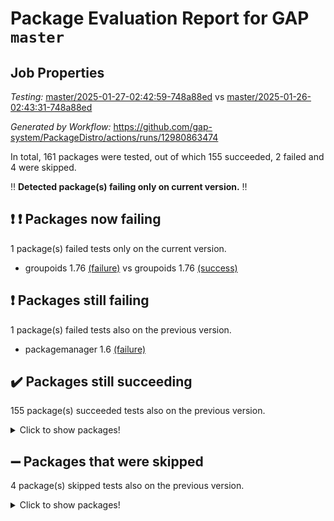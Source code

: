 # Package Evaluation Report for GAP `master`

## Job Properties

*Testing:* [master/2025-01-27-02:42:59-748a88ed](https://github.com/gap-system/PackageDistro/blob/data/reports/master/2025-01-27-02:42:59-748a88ed) vs [master/2025-01-26-02:43:31-748a88ed](https://github.com/gap-system/PackageDistro/blob/data/reports/master/2025-01-26-02:43:31-748a88ed)

*Generated by Workflow:* https://github.com/gap-system/PackageDistro/actions/runs/12980863474

In total, 161 packages were tested, out of which 155 succeeded, 2 failed and 4 were skipped.

:bangbang: **Detected package(s) failing only on current version.** :bangbang:

## :exclamation: :exclamation: Packages now failing

1 package(s) failed tests only on the current version.
- groupoids 1.76 [(failure)](https://github.com/gap-system/PackageDistro/actions/runs/12980863474/job/36198704293) vs groupoids 1.76 [(success)](https://github.com/gap-system/PackageDistro/actions/runs/12970580462/job/36176135479)

## :exclamation: Packages still failing

1 package(s) failed tests also on the previous version.
- packagemanager 1.6 [(failure)](https://github.com/gap-system/PackageDistro/actions/runs/12980863474/job/36198710320)

## :heavy_check_mark: Packages still succeeding

155 package(s) succeeded tests also on the previous version.
<details><summary>Click to show packages!</summary>

- 4ti2interface 2024.11-01 [(success)](https://github.com/gap-system/PackageDistro/actions/runs/12980863474/job/36198690802)
- ace 5.6.2 [(success)](https://github.com/gap-system/PackageDistro/actions/runs/12980863474/job/36198690933)
- aclib 1.3.2 [(success)](https://github.com/gap-system/PackageDistro/actions/runs/12980863474/job/36198691055)
- agt 0.3.1 [(success)](https://github.com/gap-system/PackageDistro/actions/runs/12980863474/job/36198691204)
- alnuth 3.2.1 [(success)](https://github.com/gap-system/PackageDistro/actions/runs/12980863474/job/36198691311)
- anupq 3.3.1 [(success)](https://github.com/gap-system/PackageDistro/actions/runs/12980863474/job/36198691450)
- atlasrep 2.1.9 [(success)](https://github.com/gap-system/PackageDistro/actions/runs/12980863474/job/36198691585)
- autodoc 2023.06.19 [(success)](https://github.com/gap-system/PackageDistro/actions/runs/12980863474/job/36198691685)
- automata 1.16 [(success)](https://github.com/gap-system/PackageDistro/actions/runs/12980863474/job/36198691819)
- automgrp 1.3.3 [(success)](https://github.com/gap-system/PackageDistro/actions/runs/12980863474/job/36198691935)
- autpgrp 1.11 [(success)](https://github.com/gap-system/PackageDistro/actions/runs/12980863474/job/36198695392)
- cap 2025.01-01 [(success)](https://github.com/gap-system/PackageDistro/actions/runs/12980863474/job/36198695831)
- caratinterface 2.3.7 [(success)](https://github.com/gap-system/PackageDistro/actions/runs/12980863474/job/36198696214)
- cddinterface 2024.09.02 [(success)](https://github.com/gap-system/PackageDistro/actions/runs/12980863474/job/36198697445)
- circle 1.6.6 [(success)](https://github.com/gap-system/PackageDistro/actions/runs/12980863474/job/36198698416)
- classicpres 1.22 [(success)](https://github.com/gap-system/PackageDistro/actions/runs/12980863474/job/36198698594)
- cohomolo 1.6.11 [(success)](https://github.com/gap-system/PackageDistro/actions/runs/12980863474/job/36198698737)
- congruence 1.2.7 [(success)](https://github.com/gap-system/PackageDistro/actions/runs/12980863474/job/36198698904)
- corefreesub 0.6 [(success)](https://github.com/gap-system/PackageDistro/actions/runs/12980863474/job/36198699057)
- corelg 1.57 [(success)](https://github.com/gap-system/PackageDistro/actions/runs/12980863474/job/36198699199)
- crime 1.6 [(success)](https://github.com/gap-system/PackageDistro/actions/runs/12980863474/job/36198699296)
- crisp 1.4.6 [(success)](https://github.com/gap-system/PackageDistro/actions/runs/12980863474/job/36198699439)
- crypting 0.10.5 [(success)](https://github.com/gap-system/PackageDistro/actions/runs/12980863474/job/36198699642)
- cryst 4.1.27 [(success)](https://github.com/gap-system/PackageDistro/actions/runs/12980863474/job/36198699783)
- crystcat 1.1.10 [(success)](https://github.com/gap-system/PackageDistro/actions/runs/12980863474/job/36198699891)
- ctbllib 1.3.9 [(success)](https://github.com/gap-system/PackageDistro/actions/runs/12980863474/job/36198700034)
- cubefree 1.20 [(success)](https://github.com/gap-system/PackageDistro/actions/runs/12980863474/job/36198700177)
- curlinterface 2.4.0 [(success)](https://github.com/gap-system/PackageDistro/actions/runs/12980863474/job/36198700331)
- cvec 2.8.3 [(success)](https://github.com/gap-system/PackageDistro/actions/runs/12980863474/job/36198700525)
- datastructures 0.3.1 [(success)](https://github.com/gap-system/PackageDistro/actions/runs/12980863474/job/36198700692)
- deepthought 1.0.8 [(success)](https://github.com/gap-system/PackageDistro/actions/runs/12980863474/job/36198700801)
- design 1.8.2 [(success)](https://github.com/gap-system/PackageDistro/actions/runs/12980863474/job/36198700947)
- difsets 2.3.1 [(success)](https://github.com/gap-system/PackageDistro/actions/runs/12980863474/job/36198701079)
- digraphs 1.9.0 [(success)](https://github.com/gap-system/PackageDistro/actions/runs/12980863474/job/36198701238)
- edim 1.3.8 [(success)](https://github.com/gap-system/PackageDistro/actions/runs/12980863474/job/36198701354)
- example 4.4.0 [(success)](https://github.com/gap-system/PackageDistro/actions/runs/12980863474/job/36198701495)
- examplesforhomalg 2023.10-01 [(success)](https://github.com/gap-system/PackageDistro/actions/runs/12980863474/job/36198701618)
- factint 1.6.3 [(success)](https://github.com/gap-system/PackageDistro/actions/runs/12980863474/job/36198701722)
- ferret 1.0.14 [(success)](https://github.com/gap-system/PackageDistro/actions/runs/12980863474/job/36198701843)
- fga 1.5.0 [(success)](https://github.com/gap-system/PackageDistro/actions/runs/12980863474/job/36198701989)
- fining 1.5.6 [(success)](https://github.com/gap-system/PackageDistro/actions/runs/12980863474/job/36198702093)
- float 1.0.5 [(success)](https://github.com/gap-system/PackageDistro/actions/runs/12980863474/job/36198702240)
- format 1.4.4 [(success)](https://github.com/gap-system/PackageDistro/actions/runs/12980863474/job/36198702388)
- forms 1.2.12 [(success)](https://github.com/gap-system/PackageDistro/actions/runs/12980863474/job/36198702509)
- fplsa 1.2.6 [(success)](https://github.com/gap-system/PackageDistro/actions/runs/12980863474/job/36198702613)
- fr 2.4.13 [(success)](https://github.com/gap-system/PackageDistro/actions/runs/12980863474/job/36198702769)
- francy 2.0.3 [(success)](https://github.com/gap-system/PackageDistro/actions/runs/12980863474/job/36198702931)
- fwtree 1.3 [(success)](https://github.com/gap-system/PackageDistro/actions/runs/12980863474/job/36198703033)
- gapdoc 1.6.7 [(success)](https://github.com/gap-system/PackageDistro/actions/runs/12980863474/job/36198703191)
- gauss 2024.11-01 [(success)](https://github.com/gap-system/PackageDistro/actions/runs/12980863474/job/36198703315)
- gaussforhomalg 2024.08-01 [(success)](https://github.com/gap-system/PackageDistro/actions/runs/12980863474/job/36198703440)
- gbnp 1.1.0 [(success)](https://github.com/gap-system/PackageDistro/actions/runs/12980863474/job/36198703546)
- generalizedmorphismsforcap 2024.09-03 [(success)](https://github.com/gap-system/PackageDistro/actions/runs/12980863474/job/36198703662)
- genss 1.6.9 [(success)](https://github.com/gap-system/PackageDistro/actions/runs/12980863474/job/36198703761)
- gradedmodules 2024.12-01 [(success)](https://github.com/gap-system/PackageDistro/actions/runs/12980863474/job/36198703890)
- gradedringforhomalg 2024.07-01 [(success)](https://github.com/gap-system/PackageDistro/actions/runs/12980863474/job/36198704030)
- grape 4.9.2 [(success)](https://github.com/gap-system/PackageDistro/actions/runs/12980863474/job/36198704164)
- grpconst 2.6.5 [(success)](https://github.com/gap-system/PackageDistro/actions/runs/12980863474/job/36198704404)
- guarana 0.96.3 [(success)](https://github.com/gap-system/PackageDistro/actions/runs/12980863474/job/36198704511)
- guava 3.19 [(success)](https://github.com/gap-system/PackageDistro/actions/runs/12980863474/job/36198704631)
- hap 1.66 [(success)](https://github.com/gap-system/PackageDistro/actions/runs/12980863474/job/36198704732)
- hapcryst 0.1.15 [(success)](https://github.com/gap-system/PackageDistro/actions/runs/12980863474/job/36198704844)
- hecke 1.5.4 [(success)](https://github.com/gap-system/PackageDistro/actions/runs/12980863474/job/36198704966)
- help 4.0 [(success)](https://github.com/gap-system/PackageDistro/actions/runs/12980863474/job/36198705107)
- homalg 2024.01-01 [(success)](https://github.com/gap-system/PackageDistro/actions/runs/12980863474/job/36198705199)
- homalgtocas 2023.11-01 [(success)](https://github.com/gap-system/PackageDistro/actions/runs/12980863474/job/36198705321)
- idrel 2.48 [(success)](https://github.com/gap-system/PackageDistro/actions/runs/12980863474/job/36198705436)
- images 1.3.3 [(success)](https://github.com/gap-system/PackageDistro/actions/runs/12980863474/job/36198705537)
- intpic 0.4.0 [(success)](https://github.com/gap-system/PackageDistro/actions/runs/12980863474/job/36198705653)
- io 4.9.1 [(success)](https://github.com/gap-system/PackageDistro/actions/runs/12980863474/job/36198705760)
- io_forhomalg 2023.02-04 [(success)](https://github.com/gap-system/PackageDistro/actions/runs/12980863474/job/36198705843)
- irredsol 1.4.4 [(success)](https://github.com/gap-system/PackageDistro/actions/runs/12980863474/job/36198705989)
- json 2.2.2 [(success)](https://github.com/gap-system/PackageDistro/actions/runs/12980863474/job/36198706104)
- jupyterkernel 1.5.1 [(success)](https://github.com/gap-system/PackageDistro/actions/runs/12980863474/job/36198706219)
- jupyterviz 1.5.6 [(success)](https://github.com/gap-system/PackageDistro/actions/runs/12980863474/job/36198706342)
- kan 1.37 [(success)](https://github.com/gap-system/PackageDistro/actions/runs/12980863474/job/36198706458)
- kbmag 1.5.11 [(success)](https://github.com/gap-system/PackageDistro/actions/runs/12980863474/job/36198706562)
- laguna 3.9.7 [(success)](https://github.com/gap-system/PackageDistro/actions/runs/12980863474/job/36198706717)
- liealgdb 2.2.1 [(success)](https://github.com/gap-system/PackageDistro/actions/runs/12980863474/job/36198706832)
- liepring 2.9.1 [(success)](https://github.com/gap-system/PackageDistro/actions/runs/12980863474/job/36198706981)
- liering 2.4.2 [(success)](https://github.com/gap-system/PackageDistro/actions/runs/12980863474/job/36198707093)
- linearalgebraforcap 2024.10-01 [(success)](https://github.com/gap-system/PackageDistro/actions/runs/12980863474/job/36198707246)
- lins 0.9 [(success)](https://github.com/gap-system/PackageDistro/actions/runs/12980863474/job/36198707379)
- localizeringforhomalg 2023.10-01 [(success)](https://github.com/gap-system/PackageDistro/actions/runs/12980863474/job/36198707497)
- loops 3.4.4 [(success)](https://github.com/gap-system/PackageDistro/actions/runs/12980863474/job/36198707605)
- lpres 1.1.1 [(success)](https://github.com/gap-system/PackageDistro/actions/runs/12980863474/job/36198707736)
- majoranaalgebras 1.5.2 [(success)](https://github.com/gap-system/PackageDistro/actions/runs/12980863474/job/36198707891)
- mapclass 1.4.6 [(success)](https://github.com/gap-system/PackageDistro/actions/runs/12980863474/job/36198707997)
- matgrp 0.71 [(success)](https://github.com/gap-system/PackageDistro/actions/runs/12980863474/job/36198708178)
- matricesforhomalg 2024.11-02 [(success)](https://github.com/gap-system/PackageDistro/actions/runs/12980863474/job/36198708297)
- modisom 3.0.0 [(success)](https://github.com/gap-system/PackageDistro/actions/runs/12980863474/job/36198708432)
- modulepresentationsforcap 2024.09-02 [(success)](https://github.com/gap-system/PackageDistro/actions/runs/12980863474/job/36198708612)
- modules 2024.12-01 [(success)](https://github.com/gap-system/PackageDistro/actions/runs/12980863474/job/36198708778)
- monoidalcategories 2025.01-02 [(success)](https://github.com/gap-system/PackageDistro/actions/runs/12980863474/job/36198708909)
- nconvex 2024.12-01 [(success)](https://github.com/gap-system/PackageDistro/actions/runs/12980863474/job/36198709106)
- nilmat 1.4.2 [(success)](https://github.com/gap-system/PackageDistro/actions/runs/12980863474/job/36198709303)
- nock 1.5 [(success)](https://github.com/gap-system/PackageDistro/actions/runs/12980863474/job/36198709427)
- normalizinterface 1.3.7 [(success)](https://github.com/gap-system/PackageDistro/actions/runs/12980863474/job/36198709672)
- nq 2.5.11 [(success)](https://github.com/gap-system/PackageDistro/actions/runs/12980863474/job/36198709822)
- numericalsgps 1.4.0 [(success)](https://github.com/gap-system/PackageDistro/actions/runs/12980863474/job/36198709949)
- openmath 11.5.3 [(success)](https://github.com/gap-system/PackageDistro/actions/runs/12980863474/job/36198710077)
- orb 5.0.0 [(success)](https://github.com/gap-system/PackageDistro/actions/runs/12980863474/job/36198710209)
- patternclass 2.4.5 [(success)](https://github.com/gap-system/PackageDistro/actions/runs/12980863474/job/36198710474)
- permut 2.0.5 [(success)](https://github.com/gap-system/PackageDistro/actions/runs/12980863474/job/36198710613)
- polenta 1.3.10 [(success)](https://github.com/gap-system/PackageDistro/actions/runs/12980863474/job/36198710765)
- polymaking 0.8.7 [(success)](https://github.com/gap-system/PackageDistro/actions/runs/12980863474/job/36198710933)
- primgrp 3.4.4 [(success)](https://github.com/gap-system/PackageDistro/actions/runs/12980863474/job/36198711198)
- profiling 2.6.0 [(success)](https://github.com/gap-system/PackageDistro/actions/runs/12980863474/job/36198711525)
- qdistrnd 0.9.5 [(success)](https://github.com/gap-system/PackageDistro/actions/runs/12980863474/job/36198711666)
- qpa 1.35 [(success)](https://github.com/gap-system/PackageDistro/actions/runs/12980863474/job/36198711822)
- quagroup 1.8.4 [(success)](https://github.com/gap-system/PackageDistro/actions/runs/12980863474/job/36198711973)
- radiroot 2.9 [(success)](https://github.com/gap-system/PackageDistro/actions/runs/12980863474/job/36198712120)
- rcwa 4.7.1 [(success)](https://github.com/gap-system/PackageDistro/actions/runs/12980863474/job/36198712212)
- rds 1.8 [(success)](https://github.com/gap-system/PackageDistro/actions/runs/12980863474/job/36198712317)
- recog 1.4.4 [(success)](https://github.com/gap-system/PackageDistro/actions/runs/12980863474/job/36198712416)
- repndecomp 1.3.0 [(success)](https://github.com/gap-system/PackageDistro/actions/runs/12980863474/job/36198712658)
- repsn 3.1.2 [(success)](https://github.com/gap-system/PackageDistro/actions/runs/12980863474/job/36198712831)
- resclasses 4.7.3 [(success)](https://github.com/gap-system/PackageDistro/actions/runs/12980863474/job/36198712998)
- ringsforhomalg 2024.11-02 [(success)](https://github.com/gap-system/PackageDistro/actions/runs/12980863474/job/36198713105)
- sco 2023.08-01 [(success)](https://github.com/gap-system/PackageDistro/actions/runs/12980863474/job/36198713205)
- scscp 2.4.3 [(success)](https://github.com/gap-system/PackageDistro/actions/runs/12980863474/job/36198713343)
- semigroups 5.4.0 [(success)](https://github.com/gap-system/PackageDistro/actions/runs/12980863474/job/36198713523)
- sglppow 2.4 [(success)](https://github.com/gap-system/PackageDistro/actions/runs/12980863474/job/36198713672)
- sgpviz 0.999.6 [(success)](https://github.com/gap-system/PackageDistro/actions/runs/12980863474/job/36198713814)
- simpcomp 2.1.14 [(success)](https://github.com/gap-system/PackageDistro/actions/runs/12980863474/job/36198713957)
- singular 2024.06.03 [(success)](https://github.com/gap-system/PackageDistro/actions/runs/12980863474/job/36198714115)
- sl2reps 1.1 [(success)](https://github.com/gap-system/PackageDistro/actions/runs/12980863474/job/36198714223)
- sla 1.6.2 [(success)](https://github.com/gap-system/PackageDistro/actions/runs/12980863474/job/36198714386)
- smallantimagmas 0.3.0 [(success)](https://github.com/gap-system/PackageDistro/actions/runs/12980863474/job/36198714580)
- smallgrp 1.5.4 [(success)](https://github.com/gap-system/PackageDistro/actions/runs/12980863474/job/36198714716)
- smallsemi 0.7.1 [(success)](https://github.com/gap-system/PackageDistro/actions/runs/12980863474/job/36198714828)
- sonata 2.9.6 [(success)](https://github.com/gap-system/PackageDistro/actions/runs/12980863474/job/36198715002)
- sophus 1.27 [(success)](https://github.com/gap-system/PackageDistro/actions/runs/12980863474/job/36198715137)
- sotgrps 1.3 [(success)](https://github.com/gap-system/PackageDistro/actions/runs/12980863474/job/36198715299)
- spinsym 1.5.2 [(success)](https://github.com/gap-system/PackageDistro/actions/runs/12980863474/job/36198715504)
- standardff 1.0 [(success)](https://github.com/gap-system/PackageDistro/actions/runs/12980863474/job/36198715731)
- symbcompcc 1.3.2 [(success)](https://github.com/gap-system/PackageDistro/actions/runs/12980863474/job/36198715862)
- thelma 1.3 [(success)](https://github.com/gap-system/PackageDistro/actions/runs/12980863474/job/36198715977)
- tomlib 1.2.11 [(success)](https://github.com/gap-system/PackageDistro/actions/runs/12980863474/job/36198716182)
- toolsforhomalg 2024.09-01 [(success)](https://github.com/gap-system/PackageDistro/actions/runs/12980863474/job/36198716366)
- toric 1.9.6 [(success)](https://github.com/gap-system/PackageDistro/actions/runs/12980863474/job/36198716496)
- transgrp 3.6.5 [(success)](https://github.com/gap-system/PackageDistro/actions/runs/12980863474/job/36198716648)
- typeset 1.2.2 [(success)](https://github.com/gap-system/PackageDistro/actions/runs/12980863474/job/36198716808)
- ugaly 4.1.3 [(success)](https://github.com/gap-system/PackageDistro/actions/runs/12980863474/job/36198716937)
- unipot 1.6 [(success)](https://github.com/gap-system/PackageDistro/actions/runs/12980863474/job/36198717146)
- unitlib 4.2.0 [(success)](https://github.com/gap-system/PackageDistro/actions/runs/12980863474/job/36198717272)
- utils 0.85 [(success)](https://github.com/gap-system/PackageDistro/actions/runs/12980863474/job/36198717391)
- uuid 0.7 [(success)](https://github.com/gap-system/PackageDistro/actions/runs/12980863474/job/36198717593)
- walrus 0.9991 [(success)](https://github.com/gap-system/PackageDistro/actions/runs/12980863474/job/36198717769)
- wedderga 4.10.5 [(success)](https://github.com/gap-system/PackageDistro/actions/runs/12980863474/job/36198717896)
- wpe 0.8 [(success)](https://github.com/gap-system/PackageDistro/actions/runs/12980863474/job/36198718041)
- xmod 2.92 [(success)](https://github.com/gap-system/PackageDistro/actions/runs/12980863474/job/36198718150)
- xmodalg 1.23 [(success)](https://github.com/gap-system/PackageDistro/actions/runs/12980863474/job/36198718289)
- yangbaxter 0.10.6 [(success)](https://github.com/gap-system/PackageDistro/actions/runs/12980863474/job/36198718442)
- zeromqinterface 0.16 [(success)](https://github.com/gap-system/PackageDistro/actions/runs/12980863474/job/36198718766)
</details>

## :heavy_minus_sign: Packages that were skipped

4 package(s) skipped tests also on the previous version.
<details><summary>Click to show packages!</summary>

- browse 1.8.21 [(skipped)](https://github.com/gap-system/PackageDistro/actions/runs/12980863474/job/36198447194)
- itc 1.5.1 [(skipped)](https://github.com/gap-system/PackageDistro/actions/runs/12980863474/job/36198447194)
- polycyclic 2.16 [(skipped)](https://github.com/gap-system/PackageDistro/actions/runs/12980863474/job/36198447194)
- xgap 4.32 [(skipped)](https://github.com/gap-system/PackageDistro/actions/runs/12980863474/job/36198447194)
</details>


